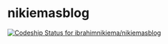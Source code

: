 nikiemasblog
============
[ ![Codeship Status for ibrahimnikiema/nikiemasblog](https://www.codeship.io/projects/0d89a050-2797-0132-8e49-52cb6275a348/status)](https://www.codeship.io/projects/37766)
